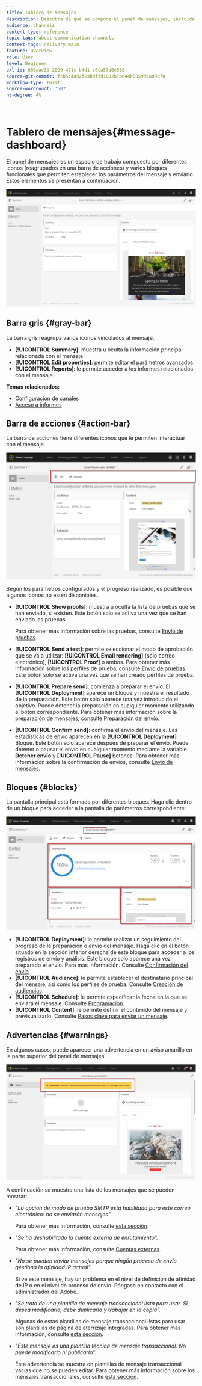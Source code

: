 ```yaml
---
title: Tablero de mensajes
description: Descubra de qué se compone el panel de mensajes, incluida la barra de acciones y los distintos bloques funcionales.
audience: channels
content-type: reference
topic-tags: about-communication-channels
context-tags: delivery,main
feature: Overview
role: User
level: Beginner
exl-id: 886aae39-2029-471c-b4d1-c6ca57d0e568
source-git-commit: fcb5c4a92f23bdffd1082b7b044b5859dead9d70
workflow-type: tm+mt
source-wordcount: '587'
ht-degree: 4%

---
```


# Tablero de mensajes{#message-dashboard}

El panel de mensajes es un espacio de trabajo compuesto por diferentes iconos (reagrupados en una barra de acciones) y varios bloques funcionales que permiten establecer los parámetros del mensaje y enviarlo. Estos elementos se presentan a continuación.

![](assets/delivery_dashboard_2.png)

## Barra gris {#gray-bar}

La barra gris reagrupa varios iconos vinculados al mensaje.

* **[!UICONTROL Summary]**: muestra u oculta la información principal relacionada con el mensaje.
* **[!UICONTROL Edit properties]**: permite editar el [parámetros avanzados](../../administration/using/configuring-email-channel.md#list-of-email-properties).
* **[!UICONTROL Reports]**: le permite acceder a los informes relacionados con el mensaje.

**Temas relacionados:**

* [Configuración de canales](../../administration/using/about-channel-configuration.md)
* [Acceso a informes](../../reporting/using/about-dynamic-reports.md)

## Barra de acciones {#action-bar}

La barra de acciones tiene diferentes iconos que le permiten interactuar con el mensaje.

![](assets/delivery_dashboard_4.png)

Según los parámetros configurados y el progreso realizado, es posible que algunos iconos no estén disponibles.

* **[!UICONTROL Show proofs]**: muestra u oculta la lista de pruebas que se han enviado, si existen. Este botón solo se activa una vez que se han enviado las pruebas.

  Para obtener más información sobre las pruebas, consulte [Envío de pruebas](../../sending/using/sending-proofs.md).

* **[!UICONTROL Send a test]**: permite seleccionar el modo de aprobación que se va a utilizar: **[!UICONTROL Email rendering]** (solo correo electrónico), **[!UICONTROL Proof]** o ambos. Para obtener más información sobre los perfiles de prueba, consulte [Envío de pruebas](../../sending/using/sending-proofs.md). Este botón solo se activa una vez que se han creado perfiles de prueba.

* **[!UICONTROL Prepare send]**: comienza a preparar el envío. El **[!UICONTROL Deployment]** aparece un bloque y muestra el resultado de la preparación. Este botón solo aparece una vez introducido el objetivo. Puede detener la preparación en cualquier momento utilizando el botón correspondiente. Para obtener más información sobre la preparación de mensajes, consulte [Preparación del envío](../../sending/using/preparing-the-send.md).

* **[!UICONTROL Confirm send]**: confirma el envío del mensaje. Las estadísticas de envío aparecen en la **[!UICONTROL Deployment]** Bloque. Este botón solo aparece después de preparar el envío. Puede detener o pausar el envío en cualquier momento mediante la variable **Detener envío** y **[!UICONTROL Pause]** botones. Para obtener más información sobre la confirmación de envíos, consulte [Envío de mensajes](../../sending/using/confirming-the-send.md).

## Bloques {#blocks}

La pantalla principal está formada por diferentes bloques. Haga clic dentro de un bloque para acceder a la pantalla de parámetros correspondiente:

![](assets/delivery_dashboard_3.png)

* **[!UICONTROL Deployment]**: le permite realizar un seguimiento del progreso de la preparación o envío del mensaje. Haga clic en el botón situado en la sección inferior derecha de este bloque para acceder a los registros de envío y análisis. Este bloque solo aparece una vez preparado el envío. Para más información. Consulte [Confirmación del envío](../../sending/using/confirming-the-send.md).
* **[!UICONTROL Audience]**: le permite establecer el destinatario principal del mensaje, así como los perfiles de prueba. Consulte [Creación de audiencias](../../audiences/using/creating-audiences.md).
* **[!UICONTROL Schedule]**: le permite especificar la fecha en la que se enviará el mensaje. Consulte [Programación](../../sending/using/about-scheduling-messages.md).
* **[!UICONTROL Content]**: le permite definir el contenido del mensaje y previsualizarlo. Consulte [Pasos clave para enviar un mensaje](../../channels/using/key-steps-to-send-a-message.md).

## Advertencias {#warnings}

En algunos casos, puede aparecer una advertencia en un aviso amarillo en la parte superior del panel de mensajes.

![](assets/delivery_dashboard_warnings.png)

A continuación se muestra una lista de los mensajes que se pueden mostrar:

* *&quot;La opción de modo de prueba SMTP está habilitada para este correo electrónico: no se enviarán mensajes&quot;.*

  Para obtener más información, consulte [esta sección](../../administration/using/configuring-email-channel.md#smtp-test-mode).

* *&quot;Se ha deshabilitado la cuenta externa de enrutamiento&quot;.*

  Para obtener más información, consulte [Cuentas externas](../../administration/using/external-accounts.md).

* *&quot;No se pueden enviar mensajes porque ningún proceso de envío gestiona la afinidad IP actual&quot;.*

  Si ve este mensaje, hay un problema en el nivel de definición de afinidad de IP o en el nivel de proceso de envío. Póngase en contacto con el administrador del Adobe.

* *&quot;Se trata de una plantilla de mensaje transaccional lista para usar. Si desea modificarla, debe duplicarla y trabajar en la copia&quot;.*

  Algunas de estas plantillas de mensaje transaccional listas para usar son plantillas de página de aterrizaje integradas. Para obtener más información, consulte [esta sección](../../channels/using/landing-page-templates.md).

* *&quot;Este mensaje es una plantilla técnica de mensaje transaccional. No puede modificarlo ni publicarlo&quot;.*

  Esta advertencia se muestra en plantillas de mensaje transaccional vacías que no se pueden editar. Para obtener más información sobre los mensajes transaccionales, consulte [esta sección](../../channels/using/getting-started-with-transactional-msg.md).
